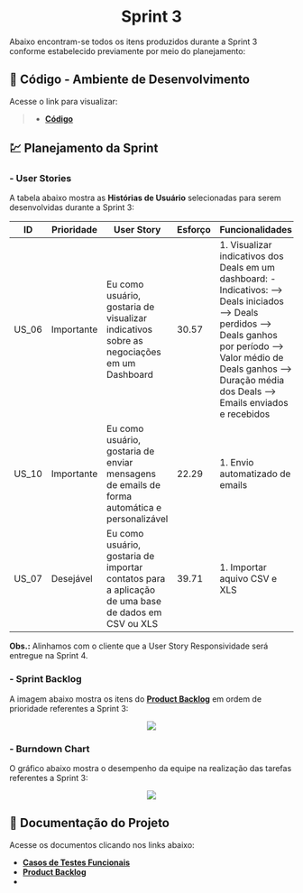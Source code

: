 <h1 align="center"> 
  Sprint 3
</h1>

Abaixo encontram-se todos os itens produzidos durante a Sprint 3 conforme estabelecido previamente por meio do planejamento: 

## 📃 Código - Ambiente de Desenvolvimento 

Acesse o link para visualizar:

> * [__Código__](https://github.com/vinicius-hso/api-sem3-target-crm/tree/development)

## 💹 Planejamento da Sprint

### - User Stories

A tabela abaixo mostra as __Histórias de Usuário__ selecionadas para serem desenvolvidas durante a Sprint 3:

| ID     | Prioridade | User Story                       | Esforço                              | Funcionalidades                      |
| -------| ---------- | -------------------------------- | ------------------------------------ | ------------------------------------ |
|US_06   |Importante  | Eu como usuário, gostaria de visualizar indicativos sobre as negociações em um Dashboard | 30.57 | 1. Visualizar indicativos dos Deals em um dashboard: - Indicativos: —> Deals iniciados —> Deals perdidos —> Deals ganhos por período —> Valor médio de Deals ganhos —> Duração média dos Deals —> Emails enviados e recebidos | 
|US_10   |Importante  | Eu como usuário, gostaria de enviar mensagens de emails de forma automática e personalizável  | 22.29 | 1. Envio automatizado de emails |
|US_07   |Desejável   | Eu como usuário, gostaria de importar contatos para a aplicação de uma base de dados em CSV ou XLS  | 39.71 | 1. Importar aquivo CSV e XLS |

__Obs.:__ Alinhamos com o cliente que a User Story Responsividade será entregue na Sprint 4.

### - Sprint Backlog

A imagem abaixo mostra os itens do [__Product Backlog__]() em ordem de prioridade referentes a Sprint 3:

<p align="center">
  <img src=  /></p>

### - Burndown Chart

O gráfico abaixo mostra o desempenho da equipe na realização das tarefas referentes a Sprint 3:

<p align="center">
  <img src=  /></p>
   
## 📂 Documentação do Projeto

Acesse os documentos clicando nos links abaixo:

* [__Casos de Testes Funcionais__]( )
* [__Product Backlog__]( )
* 

